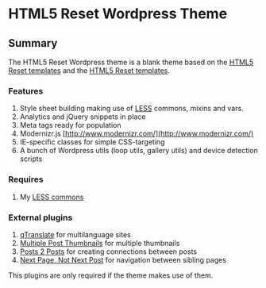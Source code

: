 #  HTML5 Reset Wordpress Theme

## Summary

The HTML5 Reset Wordpress theme is a blank theme based on the [HTML5 Reset templates](https://github.com/murtaugh/HTML5-Reset-Wordpress-Theme) and the [HTML5 Reset templates](https://github.com/murtaugh/HTML5-Reset). 

### Features

1. Style sheet building making use of [LESS](http://lesscss.org) commons, mixins and vars.
2. Analytics and jQuery snippets in place
3. Meta tags ready for population
4. Modernizr.js [http://www.modernizr.com/](http://www.modernizr.com/)
5. IE-specific classes for simple CSS-targeting
6. A bunch of Wordpress utils (loop utils, gallery utils) and device detection scripts

### Requires

1. My [LESS commons](https://github.com/jorditost/less)

### External plugins

1. [qTranslate](http://wordpress.org/plugins/qtranslate/) for multilanguage sites
2. [Multiple Post Thumbnails](http://wordpress.org/plugins/multiple-post-thumbnails/) for multiple thumbnails
3. [Posts 2 Posts](http://wordpress.org/plugins/posts-to-posts/) for creating connections between posts
4. [Next Page, Not Next Post](http://wordpress.org/plugins/next-page-not-next-post/) for navigation between sibling pages

This plugins are only required if the theme makes use of them.
